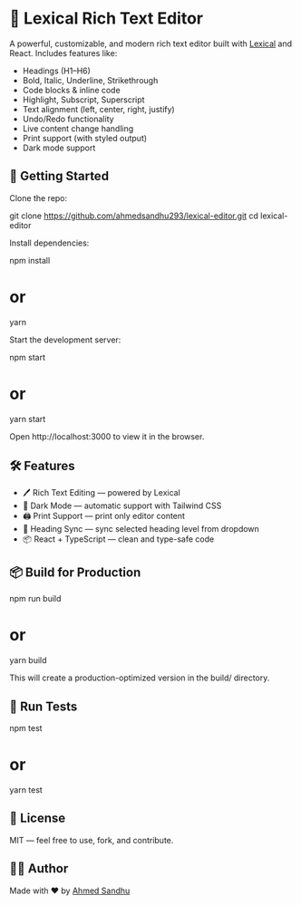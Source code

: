# 📝 Lexical Rich Text Editor

A powerful, customizable, and modern rich text editor built with [Lexical](https://lexical.dev/) and React. Includes features like:

- Headings (H1–H6)
- Bold, Italic, Underline, Strikethrough
- Code blocks & inline code
- Highlight, Subscript, Superscript
- Text alignment (left, center, right, justify)
- Undo/Redo functionality
- Live content change handling
- Print support (with styled output)
- Dark mode support

## 🚀 Getting Started

Clone the repo:

git clone https://github.com/ahmedsandhu293/lexical-editor.git
cd lexical-editor

Install dependencies:

npm install
# or
yarn

Start the development server:

npm start
# or
yarn start

Open http://localhost:3000 to view it in the browser.

## 🛠️ Features

- 🖊️ Rich Text Editing — powered by Lexical
- 🎨 Dark Mode — automatic support with Tailwind CSS
- 🖨️ Print Support — print only editor content
- 📄 Heading Sync — sync selected heading level from dropdown
- 📦 React + TypeScript — clean and type-safe code

## 📦 Build for Production

npm run build
# or
yarn build

This will create a production-optimized version in the build/ directory.

## 🧪 Run Tests

npm test
# or
yarn test

## 📄 License

MIT — feel free to use, fork, and contribute.

## 🙋‍♂️ Author

Made with ❤️ by [Ahmed Sandhu](https://github.com/ahmedsandhu293)
